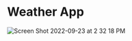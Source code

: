 # Weather App

![Screen Shot 2022-09-23 at 2 32 18 PM](https://user-images.githubusercontent.com/77098480/191911697-38bb0d36-2e3a-4855-bf9e-85a575fdb8c6.png)
